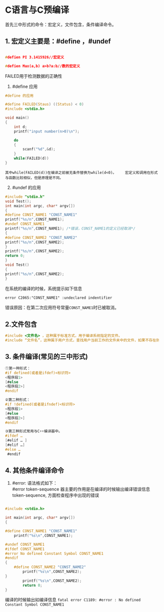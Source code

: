 
# C语言与C预编译

首先三中形式的命令：宏定义，文件包含，条件编译命令。

## 1. 宏定义主要是：#define ，#undef

```C

#defien PI 3.1415926//宏定义

#defien Max(a,b) a>b?a:b//数的宏定义


```

FAILED用于检测数据的正确性
1. #define 应用
```C
#define 的应用

#define FAILED(Staus) ((Status) < 0)
#include <stdio.h>

void main()
{
	int d;
	printf("input number(n>0)\n");

	do
	{
		scanf("%d",&d);
	}
	while(FAILED(d))
}
```

`其中while(FAILED(d))在编译之前被无条件替换为while(d<0)。   
宏定义和调用在形式与函数比较相似，但是原理是不同。`

2. #undef 的应用
```c
#include "stdio.h"
void Test();
int main(int argc, char* argv[])
{
#define CONST_NAME1 "CONST_NAME1"
printf("%s/n",CONST_NAME1);
#undef CONST_NAME1
printf("%s/n",CONST_NAME1); /*错误，CONST_NAME1的定义已经取消*/
{
#define CONST_NAME2 "CONST_NAME2"
printf("%s/n",CONST_NAME2);
}
printf("%s/n",CONST_NAME2);
return 0;
}
void Test()
{
printf("%s/n",CONST_NAME2);
}

```
在系统的编译的时候，系统提示如下信息
```
error C2065:"CONST_NAME1" :undeclared indentifier

```
错误原因：在第二次应用符号常量`CONST_NAME1`时已被取消。

## 2.文件包含
```C
#include <文件名> ，这种属于标准方式，用于编译系统指定的文件。
#include “文件名”，这种属于用户方式，查找用户当前工作的文件夹中的文件，如果不存在则再按照标准方式查询。

```

## 3. 条件编译(常见的三中形式)

```C
①第一种形式：
#if defined(或者是ifdef)<标识符>
<程序段1>
[#else
<程序段2>]
#endif 

②第二种形式：
#if !defined(或者是ifndef)<标识符>
<程序段1>
[#else
<程序段2>]
#endif

③第三种形式常用与C++编译器中。
#ifdef …
[#elif … ]
[#elif …]
#else …
 #endif


```

## 4. 其他条件编译命令
1. #error:
语法格式如下：  
#error token-sequence
器主要的作用是在编译的时候输出编译错误信息token-sequence,  方面检查程序中出现的错误
```C

#include <stdio.h>

int main(int argc, char* argv[])
{

#define CONST_NAME1 "CONST_NAME1"
	printf("%s\n",CONST_NAME1);

#undef CONST_NAME1
#ifdef CONST_NAME1
#error No defined Constant Symbol CONST_NAME1
#endif
{
	#define CONST_NAME2 "CONST_NAME2"
		printf("%s\n",CONST_NAME2);
}
		printf("%s\n",CONST_NAME2);
		return 0;
}

```

编译的时候输出如编译信息
`fatal error C1189: #error : No defined Constant Symbol CONST_NAME1`